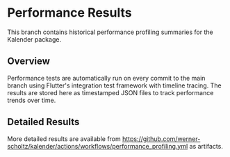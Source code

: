 # Performance Results

This branch contains historical performance profiling summaries for the Kalender package.

## Overview

Performance tests are automatically run on every commit to the main branch using Flutter's integration test framework with timeline tracing. The results are stored here as timestamped JSON files to track performance trends over time.

## Detailed Results
More detailed results are available from https://github.com/werner-scholtz/kalender/actions/workflows/performance_profiling.yml as artifacts.